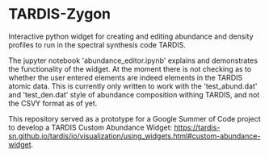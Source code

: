 # TARDIS-Zygon
Interactive python widget for creating and editing abundance and density profiles to run in the spectral synthesis code TARDIS.

The jupyter notebook 'abundance_editor.ipynb' explains and demonstrates the functionality of the widget. At the moment there is not checking as to whether the user entered elements are indeed elements in the TARDIS atomic data. This is currently only written to work with the 'test_abund.dat' and 'test_den.dat' style of abundance composition withing TARDIS, and not the CSVY format as of yet.

This repository served as a prototype for a Google Summer of Code project to develop a TARDIS Custom Abundance Widget: https://tardis-sn.github.io/tardis/io/visualization/using_widgets.html#custom-abundance-widget.
